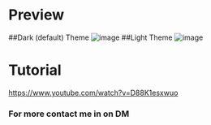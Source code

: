 # Preview
##Dark (default) Theme
![image](https://github.com/avoe-git/avedu/assets/138335967/3ad8403b-86fe-49f1-b746-ad8aae7dc070)
##Light Theme
![image](https://github.com/avoe-git/avedu/assets/138335967/c414433b-f238-4c04-a18e-447ecaff7694)
# Tutorial
https://www.youtube.com/watch?v=D88K1esxwuo
### For more contact me in on DM 
